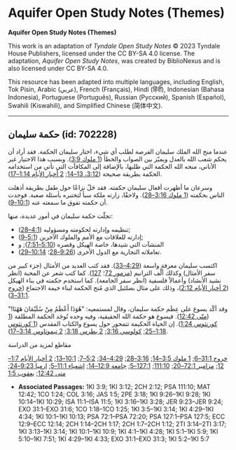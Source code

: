 # Aquifer Open Study Notes (Themes)

**Aquifer Open Study Notes (Themes)**

This work is an adaptation of *Tyndale Open Study Notes* © 2023 Tyndale House Publishers, licensed under the CC BY\-SA 4\.0 license. The adaptation, *Aquifer Open Study Notes*, was created by BiblioNexus and is also licensed under CC BY\-SA 4\.0\.

This resource has been adapted into multiple languages, including English, Tok Pisin, Arabic (عربي), French (Français), Hindi (हिंदी), Indonesian (Bahasa Indonesia), Portuguese (Português), Russian (Русский), Spanish (Español), Swahili (Kiswahili), and Simplified Chinese (简体中文).



--------------------------------

## حكمة سليمان (id: 702228)

عندما منح الله الملك سليمان الفرصة لطلب أي شيء، اختار سليمان الحكمة. فقد أراد أن يحكم شعب الله بالعدل ويميّز بين الصواب والخطأ ([1 ملوك 3:9](https://ref.ly/1Kgs3:9)). وبسبب هذا الاختيار غير الأناني، منحه الله الحكمة التي طلبها، بالإضافة إلى المكافآت التي تأتي من استخدامه الحكمة بطريقة صحيحة ([3:12، 1](https://ref.ly/1Kgs3:12)[3–14](https://ref.ly/1Kgs3:13-1Kgs3:14); [2 أخبار الأيام 1:14–17](https://ref.ly/2Chr1:14-2Chr1:17)).

وسرعان ما أظهرت أفعال سليمان حكمته. فقد حَلّ نزاعًا حول طفل بطريقة أذهلت الناس بحكمته ([1 ملوك 3:16–28](https://ref.ly/1Kgs3:16-1Kgs3:28)). ولاحقًا، زارته ملكة سبأ لتختبره بأسئلة صعبة. فوجدت أن حكمته تفوق ما سمعته عنه ([10:1–9](https://ref.ly/1Kgs10:1-1Kgs10:9)).

تجلّت حكمة سليمان في أمور عديدة، منها:

* تنظيمه وإدارته لحكومته ومسؤوليه ([4:1–28](https://ref.ly/1Kgs4:1-1Kgs4:28));
* إدارته للعلاقات مع الأمم والملوك الآخرين ([5:1–9](https://ref.ly/1Kgs5:1-1Kgs5:9));
* المنشآت التي شيدها، خاصة الهيكل وقصره ([5:10–7:51](https://ref.ly/1Kgs5:10-1Kgs7:51)); و
* تعاملاته التجارية مع الدول الأخرى ([9:26–28](https://ref.ly/1Kgs9:26-1Kgs9:28)؛ [10:14–29](https://ref.ly/1Kgs10:14-1Kgs10:29)).

اكتسب سليمان معرفة واسعة ([4:29–33](https://ref.ly/1Kgs4:29-1Kgs4:33)). فقد كتب العديد من الأمثال (جزء كبير من سفر الأمثال) وكذلك ألَّف الترانيم ([مزمور 72](https://ref.ly/Ps72:1-Ps72:20)؛ [127](https://ref.ly/Ps127:1-Ps127:5)). كما كتب شعر عن المحبة (انظر نشيد الأنشاد) وأعمالاً فلسفية (انظر سفر الجامعة). كما استخدم حكمته في بناء الهيكل ([2 أخبار الأيام 2:12](https://ref.ly/2Chr2:12))، وذلك على مثال بصلئيل الذي مُنح الحكمة لبناء خيمة الاجتماع ([خروج 31:1–3](https://ref.ly/Exod31:1-Exod31:3)).

وقد أكّد يسوع على عِظَم حكمة سليمان، وقال لمستمعيه: "هُوَذَا أَعْظَمُ مِنْ سُلَيْمَانَ هَهُنَا!" ([متّى 12:42](https://ref.ly/Matt12:42)). فيسوع هو حكمة الله الحقيقية، وفيه وحده تُوجَد الحكمة المطلقة ([1 كورنثوس 1:24](https://ref.ly/1Cor1:24)). إن الحياة الحكيمة تتمحور حول يسوع والكتاب المقدس ([1 كورنثوس 1:18–25](https://ref.ly/1Cor1:18-1Cor1:25); [كولوسي 3:16](https://ref.ly/Col3:16); [2 بطرس 3:18](https://ref.ly/2Pet3:18); [2 تيموثاوس 3:14–17](https://ref.ly/2Tim3:14-2Tim3:17)).

مقاطع لمزيد من الدراسة

[خروج 31:1–6](https://ref.ly/Exod31:1-Exod31:6); [1 ملوك 3:5–14](https://ref.ly/1Kgs3:5-1Kgs3:14); [3:16–28](https://ref.ly/1Kgs3:16-1Kgs3:28); [4:29–34](https://ref.ly/1Kgs4:29-1Kgs4:34); [5:2–7](https://ref.ly/1Kgs5:2-1Kgs5:7); [10:1–13](https://ref.ly/1Kgs10:1-1Kgs10:13); [2 أخبار الأيام 1:7–12](https://ref.ly/2Chr1:7-2Chr1:12); [مزامير 72:1–20](https://ref.ly/Ps72:1-Ps72:20); [111:10](https://ref.ly/Ps111:10); [127:1–5](https://ref.ly/Ps127:1-Ps127:5); [جامعة 12:9–14](https://ref.ly/Eccl12:9-Eccl12:14); [إشعياء 11:1–5](https://ref.ly/Isa11:1-Isa11:5); [إرميا 9:23–24](https://ref.ly/Jer9:23-Jer9:24); [متى 12:42](https://ref.ly/Matt12:42); [يعقوب 1:5](https://ref.ly/Jas1:5)

* **Associated Passages:** 1KI 3:9; 1KI 3:12; 2CH 2:12; PSA 111:10; MAT 12:42; 1CO 1:24; COL 3:16; JAS 1:5; 2PE 3:18; 1KI 9:26–1KI 9:28; 1KI 10:14–1KI 10:29; ISA 11:1–ISA 11:5; 1KI 3:16–1KI 3:28; JER 9:23–JER 9:24; EXO 31:1–EXO 31:6; 1CO 1:18–1CO 1:25; 1KI 3:5–1KI 3:14; 1KI 4:29–1KI 4:34; 1KI 10:1–1KI 10:13; PSA 72:1–PSA 72:20; PSA 127:1–PSA 127:5; ECC 12:9–ECC 12:14; 2CH 1:14–2CH 1:17; 2CH 1:7–2CH 1:12; 2TI 3:14–2TI 3:17; 1KI 3:13–1KI 3:14; 1KI 10:1–1KI 10:9; 1KI 4:1–1KI 4:28; 1KI 5:1–1KI 5:9; 1KI 5:10–1KI 7:51; 1KI 4:29–1KI 4:33; EXO 31:1–EXO 31:3; 1KI 5:2–1KI 5:7

